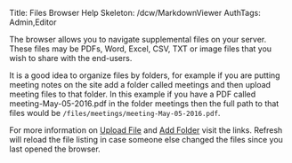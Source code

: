 Title: Files Browser Help
Skeleton: /dcw/MarkdownViewer
AuthTags: Admin,Editor

The browser allows you to navigate supplemental files on your server.  These files may be PDFs, Word, Excel, CSV, TXT or image files that you wish to share with the end-users.

It is a good idea to organize files by folders, for example if you are putting meeting notes on the site add a folder called meetings and then upload meeting files to that folder.  In this example if you have a PDF called meeting-May-05-2016.pdf in the folder meetings then the full path to that files would be `/files/meetings/meeting-May-05-2016.pdf`.

For more information on [Upload File](/dcm/cms/files/UploadFile-help) and [Add Folder](/dcm/cms/files/AddFolder-help) visit the links.  Refresh will reload the file listing in case someone else changed the files since you last opened the browser.
